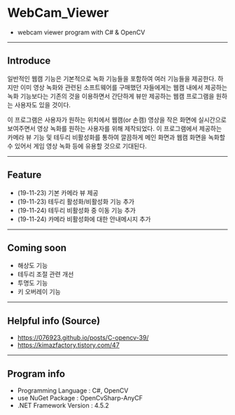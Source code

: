 # WebCam_Viewer
 - webcam viewer program with C# & OpenCV

---------------------------------------
## Introduce
 일반적인 웹캠 기능은 기본적으로 녹화 기능들을 포함하여 여러 기능들을 제공한다.
 하지만 이미 영상 녹화와 관련된 소프트웨어를 구매했던 자들에게는 웹캠 내에서 제공하는 녹화 기능보다는 기존의 것을 이용하면서 간단하게 뷰만 제공하는 웹캠 프로그램을 원하는 사용자도 있을 것이다.


 이 프로그램은 사용자가 원하는 위치에서 웹캠(or 손캠) 영상을 작은 화면에 실시간으로 보여주면서 영상 녹화를 원하는 사용자를 위해 제작되었다.
 이 프로그램에서 제공하는 카메라 뷰 기능 및 테두리 비활성화를 통하여 깔끔하게 메인 화면과 웹캠 화면을 녹화할 수 있어서 게임 영상 녹화 등에 유용할 것으로 기대된다. 

---------------------------------------
## Feature
 - (19-11-23) 기본 카메라 뷰 제공
 - (19-11-23) 테두리 활성화/비활성화 기능 추가
 - (19-11-24) 테두리 비활성화 중 이동 기능 추가
 - (19-11-24) 카메라 비활성화에 대한 안내메시지 추가

---------------------------------------
## Coming soon 
 - 해상도 기능
 - 테두리 조절 관련 개선
 - 투명도 기능
 - 키 오버레이 기능

---------------------------------------
## Helpful info (Source)
 - https://076923.github.io/posts/C-opencv-39/
 - https://kimazfactory.tistory.com/47

---------------------------------------
## Program info
 - Programming Language : C#, OpenCV
 - use NuGet Package : OpenCvSharp-AnyCF
 - .NET Framework Version : 4.5.2